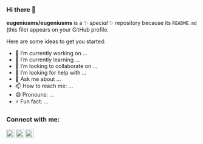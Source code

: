 ### Hi there 👋


**eugeniusms/eugeniusms** is a ✨ _special_ ✨ repository because its `README.md` (this file) appears on your GitHub profile.

Here are some ideas to get you started:

- 🔭 I’m currently working on ...
- 🌱 I’m currently learning ...
- 👯 I’m looking to collaborate on ...
- 🤔 I’m looking for help with ...
- 💬 Ask me about ...
- 📫 How to reach me: ...
- 😄 Pronouns: ...
- ⚡ Fun fact: ...

### Connect with me:

[<img align="left" alt="eugeniusms | Twitter" width="22px" src="https://drive.google.com/file/d/16nmnwDXiLgOovdIH2VbCrLazvWk2U1kG/view" />][twitter]
[<img align="left" alt="eugeniusms | Instagram" width="22px" src="https://drive.google.com/file/d/1mJmrS3sVZuNEIVSsOBzAQ3l-ey4pwqlO/view" />][instagram]
[<img align="left" alt="eugeniusms | LinkedIn" width="22px" src="https://drive.google.com/file/d/1FersnSnvp_KkIgoaHx2w-K_eMqHz1kK4/view" />][linkedin]

[twitter]: https://twitter.com/eugenius_ms
[instagram]: https://instagram.com/eugeniusmario
[linkedin]: https://www.linkedin.com/in/eugenius-mario-s
